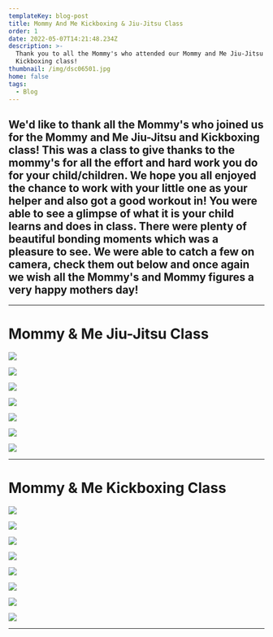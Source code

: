 ```yaml
---
templateKey: blog-post
title: Mommy And Me Kickboxing & Jiu-Jitsu Class
order: 1
date: 2022-05-07T14:21:48.234Z
description: >-
  Thank you to all the Mommy's who attended our Mommy and Me Jiu-Jitsu and
  Kickboxing class!
thumbnail: /img/dsc06501.jpg
home: false
tags:
  - Blog
---
```

## We'd like to thank all the Mommy's who joined us for the Mommy and Me Jiu-Jitsu and Kickboxing class! This was a class to give thanks to the mommy's for all the effort and hard work you do for your child/children. We hope you all enjoyed the chance to work with your little one as your helper and also got a good workout in! You were able to see a glimpse of what it is your child learns and does in class. There were plenty of beautiful bonding moments which was a pleasure to see. We were able to catch a few on camera, check them out below and once again we wish all the Mommy's and Mommy figures a very happy mothers day!

- - -

# Mommy & Me Jiu-Jitsu Class

![](/img/dsc06452.jpg)

![](/img/dsc06169.jpg)

![](/img/dsc06151.jpg)

![](/img/dsc06199.jpg)

![](/img/dsc06472.jpg)

![](/img/dsc06435.jpg)

![](/img/dsc06113.jpg)

- - -

# Mommy & Me Kickboxing Class 

![](/img/dsc05728.jpg)

![](/img/dsc05904.jpg)

![](/img/dsc05629.jpg)

![](/img/dsc05928.jpg)

![](/img/dsc05937.jpg)

![](/img/dsc05660.jpg)

![](/img/dsc05755.jpg)

![](/img/dsc05784.jpg)

- - - 
